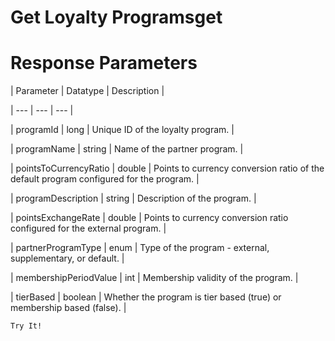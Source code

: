 # Get Loyalty Programsget

# Response Parameters

| Parameter | Datatype | Description |

| --- | --- | --- |

| programId | long | Unique ID of the loyalty program. |

| programName | string | Name of the partner program. |

| pointsToCurrencyRatio | double | Points to currency conversion ratio of the default program configured for the program. |

| programDescription | string | Description of the program. |

| pointsExchangeRate | double | Points to currency conversion ratio configured for the external program. |

| partnerProgramType | enum | Type of the program - external, supplementary, or default. |

| membershipPeriodValue | int | Membership validity of the program. |

| tierBased | boolean | Whether the program is tier based (true) or membership based (false). |



`Try It!`